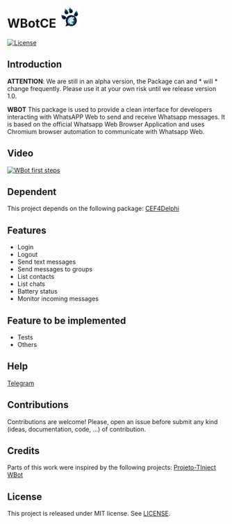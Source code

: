 <h1>WBotCE <img alt="Logo" src="https://github.com/OpenSourceCommunityBrasil/WBotCE/blob/main/Componente/Lazarus/logo/WBotCE.png"/></h1>


[![License](https://img.shields.io/badge/license-MIT-green.svg)](https://github.com/groupsc10/RSQL/LICENSE.txt)

## Introduction


**ATTENTION**: We are still in an alpha version, the Package can and * will * change frequently. Please use it at your own risk until we release version 1.0.

**WBOT** This package is used to provide a clean interface for developers interacting with WhatsAPP Web to send and receive Whatsapp messages. It is based on the official Whatsapp Web Browser Application and uses Chromium browser automation to communicate with Whatsapp Web.

## Video

[![WBot first steps](https://img.youtube.com/vi/JT7P0asACjI/0.jpg)](https://youtu.be/JT7P0asACjI "WBot first steps")

## Dependent
This project depends on the following package: [CEF4Delphi](https://github.com/salvadordf/CEF4Delphi)

## Features

- Login
- Logout
- Send text messages
- Send messages to groups
- List contacts
- List chats
- Battery status
- Monitor incoming messages



## Feature to be implemented
- Tests
- Others

## Help

[Telegram](https://t.me/+1g5YE_wbdx8w)

## Contributions
Contributions are welcome! Please, open an issue before submit any kind (ideas, documentation, code, ...) of contribution.

## Credits

Parts of this work were inspired by the following projects: 
  [Projeto-TInject](https://github.com/mikelustosa/Projeto-TInject) 
  [WBot](https://github.com/groupsc10/WBot)

## License
This project is released under MIT license. See [LICENSE](LICENSE.txt).
